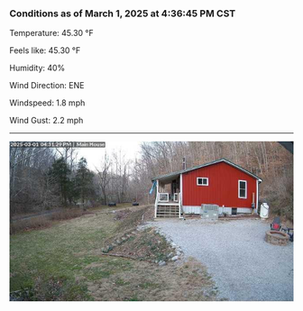 ### Conditions as of March 1, 2025 at 4:36:45 PM CST 

Temperature: 45.30 &deg;F

Feels like: 45.30 &deg;F

Humidity: 40%

Wind Direction: ENE

Windspeed: 1.8 mph

Wind Gust: 2.2 mph

---

<img src="./images/latest.jpeg"/>


